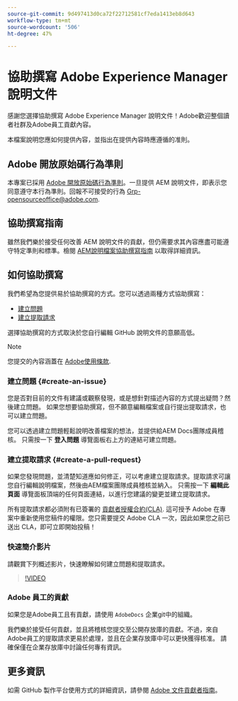 ```yaml
---
source-git-commit: 9d497413d0ca72f22712581cf7eda1413eb8d643
workflow-type: tm+mt
source-wordcount: '506'
ht-degree: 47%

---
```

# 協助撰寫 Adobe Experience Manager 說明文件

感謝您選擇協助撰寫 Adobe Experience Manager 說明文件！Adobe歡迎整個讀者社群及Adobe員工貢獻內容。

本檔案說明您應如何提供內容，並指出在提供內容時應遵循的准則。

## Adobe 開放原始碼行為準則

本專案已採用 [Adobe 開放原始碼行為準則](code-of-conduct.md)。一旦提供 AEM 說明文件，即表示您同意遵守本行為準則。回報不可接受的行為 [Grp-opensourceoffice@adobe.com](mailto:Grp-opensourceoffice@adobe.com).

## 協助撰寫指南

雖然我們樂於接受任何改善 AEM 說明文件的貢獻，但仍需要求其內容應盡可能遵守特定準則和標準。檢閱 [AEM說明檔案協助撰寫指南](guidelines.md) 以取得詳細資訊。

## 如何協助撰寫

我們希望為您提供易於協助撰寫的方式。您可以透過兩種方式協助撰寫：

* [建立問題](#create-an-issue)
* [建立提取請求](#create-a-pull-request)

選擇協助撰寫的方式取決於您自行編輯 GitHub 說明文件的意願高低。

>[!NOTE]
>
>您提交的內容涵蓋在 [Adobe使用條款](https://www.adobe.com/tw/legal/terms.html).

### 建立問題 {#create-an-issue}

您是否對目前的文件有建議或觀察發現，或是想針對描述內容的方式提出疑問？然後建立問題。 如果您想要協助撰寫，但不願意編輯檔案或自行提出提取請求，也可以建立問題。

您可以透過建立問題輕鬆說明改善檔案的想法，並提供給AEM Docs團隊成員稽核。 只需按一下 **登入問題** 導覽面板右上方的連結可建立問題。

### 建立提取請求 {#create-a-pull-request}

如果您發現問題，並清楚知道應如何修正，可以考慮建立提取請求。提取請求可讓您自行編輯說明檔案，然後由AEM檔案團隊成員稽核並納入。 只需按一下 **編輯此頁面** 導覽面板頂端的任何頁面連結，以進行您建議的變更並建立提取請求。

所有提取請求都必須附有已簽署的 [貢獻者授權合約(CLA)](https://opensource.adobe.com/cla.html). 這可授予 Adobe 在專案中重新使用您稿件的權限。您只需要提交 Adobe CLA 一次，因此如果您之前已送出 CLA，即可立即開始投稿！

### 快速簡介影片

請觀賞下列概述影片，快速瞭解如何建立問題和提取請求。

>[!VIDEO](https://video.tv.adobe.com/v/27069)

### Adobe 員工的貢獻

如果您是Adobe員工且有貢獻，請使用 `AdobeDocs` 企業git中的組織。

我們樂於接受任何貢獻，並且將稽核您提交至公開存放庫的貢獻。不過，來自Adobe員工的提取請求更易於處理，並且在企業存放庫中可以更快獲得核准。 請確保僅在企業存放庫中討論任何專有資訊。

## 更多資訊

如需 GitHub 製作平台使用方式的詳細資訊，請參閱 [Adobe 文件貢獻者指南](https://experienceleague.adobe.com/docs/contributor/contributor-guide/introduction.html?lang=zh-Hant)。
